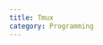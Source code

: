 ```yaml
---
title: Tmux
category: Programming
---
```


<div id="github"></div>
<script>  
getText('https://raw.githubusercontent.com/WheatBeer/posts/master/programming/tmux.md');
</script>
